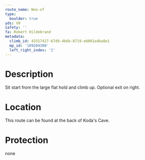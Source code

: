 ```yaml
---
route_name: Woo-of
type:
  boulder: true
yds: V0
safety: ''
fa: Robert Hildebrand
metadata:
  climb_id: 43317427-67d9-4b6b-8719-e6001a4ba8e1
  mp_id: '109204308'
  left_right_index: '2'
---
```

# Description
Sit start from the large flat hold and climb up.  Optional exit on right.

# Location
This route can be found at the back of Koda's Cave.

# Protection
none
